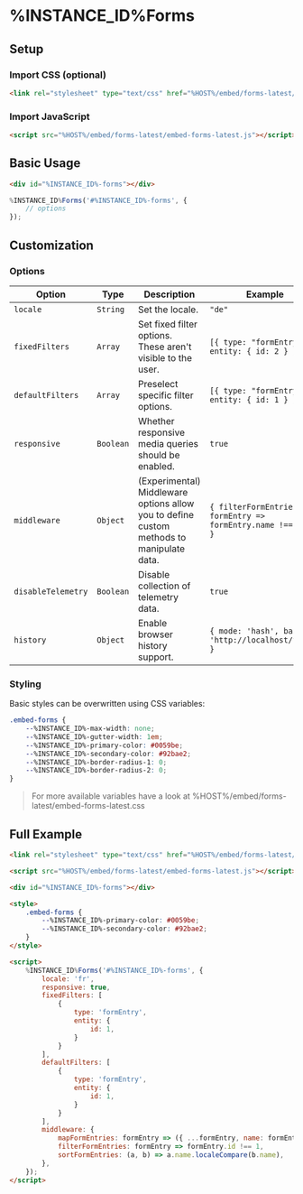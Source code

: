 # %INSTANCE_ID%Forms

## Setup

### Import CSS (optional)

```html
<link rel="stylesheet" type="text/css" href="%HOST%/embed/forms-latest/embed-forms-latest.css">
```

### Import JavaScript

```html
<script src="%HOST%/embed/forms-latest/embed-forms-latest.js"></script>
```

## Basic Usage

```html
<div id="%INSTANCE_ID%-forms"></div>
```

```javascript
%INSTANCE_ID%Forms('#%INSTANCE_ID%-forms', {
    // options
});
```

## Customization

### Options

| Option              | Type      | Description                                                                              | Example                                                        |
|---------------------|-----------|------------------------------------------------------------------------------------------|----------------------------------------------------------------|
| `locale`            | `String`  | Set the locale.                                                                          | `"de"`                                                         |
| `fixedFilters`      | `Array`   | Set fixed filter options. These aren't visible to the user.                              | `[{ type: "formEntry", entity: { id: 2 } }]`                   |
| `defaultFilters`    | `Array`   | Preselect specific filter options.                                                       | `[{ type: "formEntry", entity: { id: 1 } }]`                   |
| `responsive`        | `Boolean` | Whether responsive media queries should be enabled.                                      | `true`                                                         |
| `middleware`        | `Object`  | (Experimental) Middleware options allow you to define custom methods to manipulate data. | `{ filterFormEntries: formEntry => formEntry.name !== "Foo" }` |
| `disableTelemetry`  | `Boolean` | Disable collection of telemetry data.                                                    | `true`                                                         |
| `history`           | `Object`  | Enable browser history support.                                                          | `{ mode: 'hash', base: 'http://localhost/forms' }`             |

### Styling

Basic styles can be overwritten using CSS variables:

```css
.embed-forms {
    --%INSTANCE_ID%-max-width: none;
    --%INSTANCE_ID%-gutter-width: 1em;
    --%INSTANCE_ID%-primary-color: #0059be;
    --%INSTANCE_ID%-secondary-color: #92bae2;
    --%INSTANCE_ID%-border-radius-1: 0;
    --%INSTANCE_ID%-border-radius-2: 0;
}
```

> For more available variables have a look at %HOST%/embed/forms-latest/embed-forms-latest.css

## Full Example

```html
<link rel="stylesheet" type="text/css" href="%HOST%/embed/forms-latest/embed-forms-latest.css">

<script src="%HOST%/embed/forms-latest/embed-forms-latest.js"></script>

<div id="%INSTANCE_ID%-forms"></div>

<style>
    .embed-forms {
        --%INSTANCE_ID%-primary-color: #0059be;
        --%INSTANCE_ID%-secondary-color: #92bae2;
    }
</style>

<script>
    %INSTANCE_ID%Forms('#%INSTANCE_ID%-forms', {
        locale: 'fr',
        responsive: true,
        fixedFilters: [
            { 
                type: 'formEntry', 
                entity: { 
                    id: 1,
                } 
            }
        ],
        defaultFilters: [
            { 
                type: 'formEntry', 
                entity: { 
                    id: 1,
                } 
            }
        ],
        middleware: {
            mapFormEntries: formEntry => ({ ...formEntry, name: formEntry.name === 'Foo' ? 'Bar' : formEntry.name }),
            filterFormEntries: formEntry => formEntry.id !== 1,
            sortFormEntries: (a, b) => a.name.localeCompare(b.name),
        },
    });
</script>
```